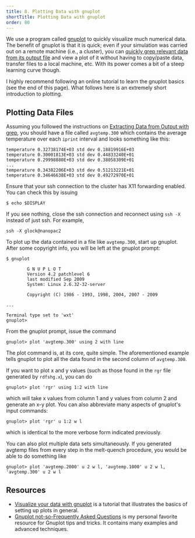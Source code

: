 ```yaml
---
title: 8. Plotting Data with gnuplot
shortTitle: Plotting Data with gnuplot
order: 80
---
```


We use a program called [gnuplot](http://www.gnuplot.info/) to quickly
visualize much numerical data.  The benefit of gnuplot is that it is quick; even
if your simulation was carried out on a remote machine (i.e., a cluster), you
can [quickly grep relevant data from its output file](7-extracting-data-with-grep.html)
and view a plot of it without having to copy/paste data, transfer files to a
local machine, etc.  With its power comes a bit of a steep learning curve
though.

I highly recommend following an online tutorial to learn the gnuplot basics (see
the end of this page).  What follows here is an extremely short introduction
to plotting.

## Plotting Data Files

Assuming you followed the instructions on [Extracting Data from Output with
grep](7-extracting-data-with-grep.html), you should have a file called
`avgtemp.300` which contains the average temperature over each `iprint`
interval and looks something like this:

```
temperature 0.32738174E+03 std dev 0.18819916E+03
temperature 0.30001813E+03 std dev 0.44833240E+01
temperature 0.29998880E+03 std dev 0.38058309E+01
...
temperature 0.34382206E+03 std dev 0.51213221E+01
temperature 0.34646638E+03 std dev 0.49272970E+01
```

Ensure that your ssh connection to the cluster has X11 forwarding enabled.  You
can check this by issuing

```
$ echo $DISPLAY
```

If you see nothing, close the ssh connection and reconnect using `ssh -X`
instead of just ssh.  For example,

```
ssh -X glock@nanopac2
```

To plot up the data contained in a file like `avgtemp.300`, start up gnuplot.
After some copyright info, you will be left at the gnuplot prompt:

```
$ gnuplot

        G N U P L O T
        Version 4.2 patchlevel 6
        last modified Sep 2009
        System: Linux 2.6.32-32-server

        Copyright (C) 1986 - 1993, 1998, 2004, 2007 - 2009

...

Terminal type set to 'wxt'
gnuplot>
```

From the gnuplot prompt, issue the command

```
gnuplot> plot 'avgtemp.300' using 2 with line
```

The plot command is, at its core, quite simple.  The aforementioned example
tells gnuplot to plot all the data found in the second column of `avgtemp.300`.

If you want to plot x and y values (such as those found in the `rgr` file
generated by `rdfshg.x`), you can do

```
gnuplot> plot 'rgr' using 1:2 with line
```

which will take x values from column 1 and y values from column 2 and generate
an x-y plot.  You can also abbreviate many aspects of gnuplot's input commands:

```
gnuplot> plot 'rgr' u 1:2 w l
```

which is identical to the more verbose form indicated previously.

You can also plot multiple data sets simultaneously.  If you generated avgtemp
files from every step in the melt-quench procedure, you would be able to do
something like

```
gnuplot> plot 'avgtemp.2000' u 2 w l, 'avgtemp.1000' u 2 w l, 'avgtemp.300' u 2 w l
```

## Resources

- [Visualize your data with gnuplot][] is a tutorial that illustrates the
  basics of setting up plots in general.
- [Gnuplot not-so-Frequently Asked Questions][] is my personal favorite
  resource for Gnuplot tips and tricks.  It contains many examples and
  advanced techniques.

[Visualize your data with gnuplot]: https://www.cs.colostate.edu/~cs475/f14/Lectures/Visualize.pdf
[Gnuplot not-so-Frequently Asked Questions]: http://lowrank.net/gnuplot/index-e.html
